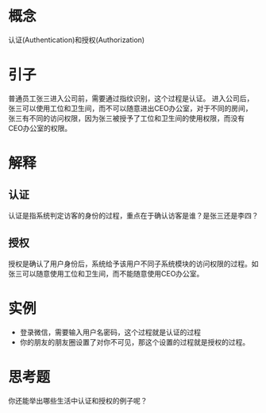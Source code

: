 # 概念

认证(Authentication)和授权(Authorization)

# 引子

普通员工张三进入公司前，需要通过指纹识别，这个过程是认证。
进入公司后，张三可以使用工位和卫生间，而不可以随意进出CEO办公室，对于不同的房间，张三有不同的访问权限，因为张三被授予了工位和卫生间的使用权限，而没有CEO办公室的权限。

# 解释

## 认证

认证是指系统判定访客的身份的过程，重点在于确认访客是谁？是张三还是李四？

## 授权

授权是确认了用户身份后，系统给予该用户不同子系统模块的访问权限的过程。如张三可以随意使用工位和卫生间，而不能随意使用CEO办公室。

# 实例

- 登录微信，需要输入用户名密码，这个过程就是认证的过程
- 你的朋友的朋友圈设置了对你不可见，那这个设置的过程就是授权的过程。

# 思考题

你还能举出哪些生活中认证和授权的例子呢？


